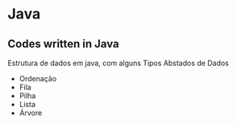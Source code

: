 # Java

## Codes written in Java

Estrutura de dados em java, com alguns Tipos Abstados de Dados

- Ordenação
- Fila
- Pilha
- Lista
- Árvore
